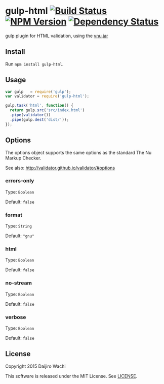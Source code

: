 # gulp-html [![Build Status](https://travis-ci.org/watilde/gulp-html.svg)](https://travis-ci.org/watilde/gulp-html) [![NPM Version](http://img.shields.io/npm/v/gulp-html.svg)](https://www.npmjs.org/package/gulp-html) [![Dependency Status](https://gemnasium.com/watilde/gulp-html.svg)](https://gemnasium.com/watilde/gulp-html)

gulp plugin for HTML validation, using the [vnu.jar](https://validator.github.io/)

## Install
Run `npm install gulp-html`.

## Usage

```js
var gulp   = require('gulp');
var validator = require('gulp-html');

gulp.task('html', function() {
  return gulp.src('src/index.html')
  .pipe(validator())
  .pipe(gulp.dest('dist/'));
});
```

## Options
The options object supports the same options as the standard The Nu Markup Checker.

See also: http://validator.github.io/validator/#options

### errors-only
Type: `Boolean`

Default: `false`

### format
Type: `String`

Default: `"gnu"`

### html
Type: `Boolean`

Default: `false`

### no-stream
Type: `Boolean`

Default: `false`

### verbose
Type: `Boolean`

Default: `false`

## License
Copyright 2015 Daijiro Wachi

This software is released under the MIT License. See [LICENSE](/LICENSE).
